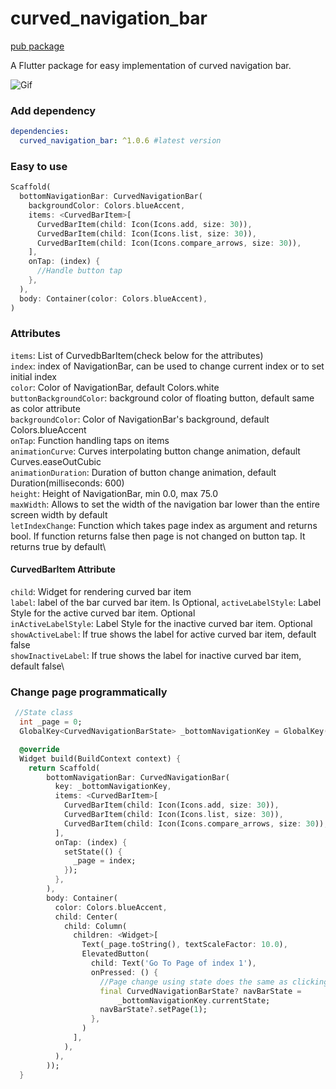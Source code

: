 # curved_navigation_bar
[pub package](https://pub.dartlang.org/packages/curved_navigation_bar)

A Flutter package for easy implementation of curved navigation bar. 

![Gif](https://github.com/rafalbednarczuk/curved_navigation_bar/blob/master/example.gif "Fancy Gif")

### Add dependency

```yaml
dependencies:
  curved_navigation_bar: ^1.0.6 #latest version
```

### Easy to use

```dart
Scaffold(
  bottomNavigationBar: CurvedNavigationBar(
    backgroundColor: Colors.blueAccent,
    items: <CurvedBarItem>[
      CurvedBarItem(child: Icon(Icons.add, size: 30)),
      CurvedBarItem(child: Icon(Icons.list, size: 30)),
      CurvedBarItem(child: Icon(Icons.compare_arrows, size: 30)),
    ],
    onTap: (index) {
      //Handle button tap
    },
  ),
  body: Container(color: Colors.blueAccent),
)
```

### Attributes

`items`: List of CurvedbBarItem(check below for the attributes)\
`index`: index of NavigationBar, can be used to change current index or to set initial index\
`color`: Color of NavigationBar, default Colors.white\
`buttonBackgroundColor`: background color of floating button, default same as color attribute\
`backgroundColor`: Color of NavigationBar's background, default Colors.blueAccent\
`onTap`: Function handling taps on items\
`animationCurve`: Curves interpolating button change animation, default Curves.easeOutCubic\
`animationDuration`: Duration of button change animation, default Duration(milliseconds: 600)\
`height`: Height of NavigationBar, min 0.0, max 75.0\
`maxWidth`: Allows to set the width of the navigation bar lower than the entire screen width by default\
`letIndexChange`: Function which takes page index as argument and returns bool. If function returns false then page is not changed on button tap. It returns true by default\

#### CurvedBarItem Attribute

`child`: Widget for rendering curved bar item\
`label`: label of the bar curved bar item. Is Optional,
`activeLabelStyle`: Label Style for the active curved bar item. Optional\
`inActiveLabelStyle`: Label Style for the inactive curved bar item. Optional\
`showActiveLabel`: If true shows the label for active curved bar item, default false\
`showInactiveLabel`: If true shows the label for inactive curved bar item, default false\

### Change page programmatically

```dart
 //State class
  int _page = 0;
  GlobalKey<CurvedNavigationBarState> _bottomNavigationKey = GlobalKey();

  @override
  Widget build(BuildContext context) {
    return Scaffold(
        bottomNavigationBar: CurvedNavigationBar(
          key: _bottomNavigationKey,
          items: <CurvedBarItem>[
            CurvedBarItem(child: Icon(Icons.add, size: 30)),
            CurvedBarItem(child: Icon(Icons.list, size: 30)),
            CurvedBarItem(child: Icon(Icons.compare_arrows, size: 30)),
          ],
          onTap: (index) {
            setState(() {
              _page = index;
            });
          },
        ),
        body: Container(
          color: Colors.blueAccent,
          child: Center(
            child: Column(
              children: <Widget>[
                Text(_page.toString(), textScaleFactor: 10.0),
                ElevatedButton(
                  child: Text('Go To Page of index 1'),
                  onPressed: () {
                    //Page change using state does the same as clicking index 1 navigation button
                    final CurvedNavigationBarState? navBarState =
                        _bottomNavigationKey.currentState;
                    navBarState?.setPage(1);
                  },
                )
              ],
            ),
          ),
        ));
  }
```